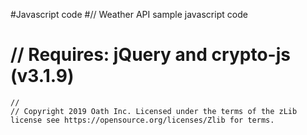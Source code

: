 #Javascript code
#// Weather API sample javascript code
#	// Requires: jQuery and crypto-js (v3.1.9)
	// 
	// Copyright 2019 Oath Inc. Licensed under the terms of the zLib license see https://opensource.org/licenses/Zlib for terms.

<script>
    var url = 'https://weather-ydn-yql.media.yahoo.com/forecastrss';
	var method = 'GET';
	var app_id = 'p0DurF7i';
	var consumer_key = 'dj0yJmk9aHpJdjh1YnlvdHRSJnM9Y29uc3VtZXJzZWNyZXQmc3Y9MCZ4PWNm';
	var consumer_secret = '847bcd5504a196e7ef9c76fe28da2b83d8f75f88';
	var concat = '&';
	var query = {'location': 'sunnyvale,ca', 'format': 'json'};
	var oauth = {
	    'oauth_consumer_key': consumer_key,
	    'oauth_nonce': Math.random().toString(36).substring(2),
	    'oauth_signature_method': 'HMAC-SHA1',
	    'oauth_timestamp': parseInt(new Date().getTime() / 1000).toString(),
	    'oauth_version': '1.0'
	};
	
	var merged = {}; 
	$.extend(merged, query, oauth);
	// Note the sorting here is required
	var merged_arr = Object.keys(merged).sort().map(function(k) {
	  return [k + '=' + encodeURIComponent(merged[k])];
	});
	var signature_base_str = method
	  + concat + encodeURIComponent(url)
	  + concat + encodeURIComponent(merged_arr.join(concat));
	
	var composite_key = encodeURIComponent(consumer_secret) + concat;
	var hash = CryptoJS.HmacSHA1(signature_base_str, composite_key);
	var signature = hash.toString(CryptoJS.enc.Base64);
	
	oauth['oauth_signature'] = signature;
	var auth_header = 'OAuth ' + Object.keys(oauth).map(function(k) {
	  return [k + '="' + oauth[k] + '"'];
	}).join(',');
	
	$.ajax({
	 url: url + '?' + $.param(query),
	  headers: {
	    'Authorization': auth_header,
	    'X-Yahoo-App-Id': app_id 
	  },
	  method: 'GET',
	  success: function(data){
	    console.log(data);
	  }
	});
</script>
